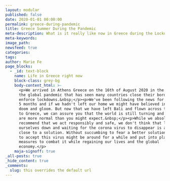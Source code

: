 ```yaml
---
layout: modular
published: false
date: 2020-01-01 00:00:00
permalink: greece-during-pandemic
title: Greece Summer During the Pandemic
meta-description: What is it really like now in Greece during the Lockdowns
meta-keywords:
image_path:
newsfeed: true
categories:
tags:
author: Marie Fe
page_blocks:
  - _id: text-block
    name: Life in Greece right now
    block-class: grey-bg
    body-content_html: >-
      <p>We arrived in Athens Greece on the 16th of August 2020 in the middle of
      the global pandemic that has seen many countries close their borders and
      enforce lockdowns.&nbsp;</p><p>We've been following the news for the past
      5 months and if we hadn't left our home we might have believed in all the
      doom and gloom. But now that we have left Bali and flown across the world
      to Greece, we can assure you that the world is still turning and things
      are more normal than you might expect.&nbsp;</p><p>While we absolutely
      recommend that we act responsibly and safe, we don't think that locking
      ourselves down and waiting for the corona virus to disappear is anything
      close to a solution. Without succumbing to fear a better solution would be
      to accept this virus might be around for a while and put into place
      measures to combat it while regaining our lives and the global
      economy.</p>
    maja-signoff: true
_all-posts: true
_hide_content: true
_comments:
  slug: this overrides the default url
---
```


